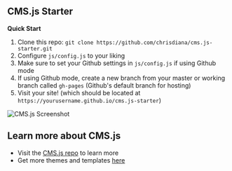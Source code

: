 ## CMS.js Starter

**Quick Start**

1. Clone this repo: `git clone https://github.com/chrisdiana/cms.js-starter.git`
2. Configure `js/config.js` to your liking
3. Make sure to set your Github settings in `js/config.js` if using Github mode
4. If using Github mode, create a new branch from your master or working branch called `gh-pages` (Github's default branch for hosting)
5. Visit your site! (which should be located at `https://yourusername.github.io/cms.js-starter`)

![CMS.js Screenshot](https://raw.githubusercontent.com/chrisdiana/cms.js/gh-pages/img/screenshot.png)

## Learn more about CMS.js

* Visit the [CMS.js repo](https://github.com/chrisdiana/cms.js) to learn more
* Get more themes and templates [here](https://chrisdiana.github.io/cms.js-themes)
